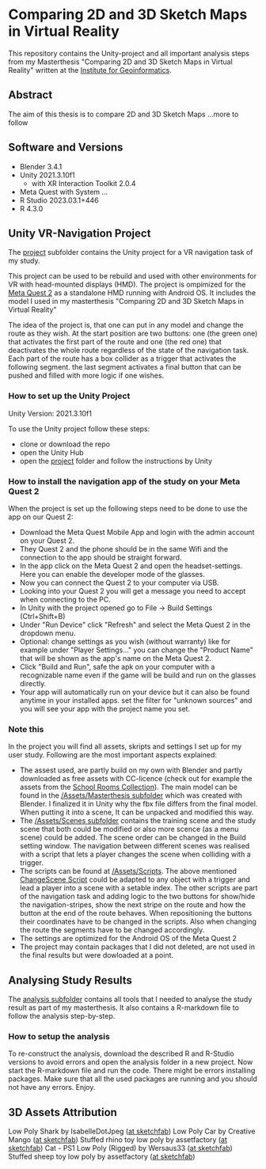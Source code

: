 # Comparing 2D and 3D Sketch Maps in Virtual Reality
This repository contains the Unity-project and all important analysis steps from my Masterthesis "Comparing 2D and 3D Sketch Maps in Virtual Reality" written at the [Institute for Geoinformatics](https://www.uni-muenster.de/Geoinformatics/).

## Abstract 
The aim of this thesis is to compare 2D and 3D Sketch Maps
...more to follow

## Software and Versions
  * Blender 3.4.1
  * Unity 2021.3.10f1
    * with XR Interaction Toolkit 2.0.4 
  * Meta Quest with System ...
  * R Studio 2023.03.1+446
  * R 4.3.0
## Unity VR-Navigation Project
The [project](./project) subfolder contains the Unity project for a VR navigation task of my study.

This project can be used to be rebuild and used with other environments for VR with head-mounted displays (HMD). The project is ompimized for the [Meta Quest 2](https://www.meta.com/de/quest/products/quest-2/) as a standalone HMD running with Android OS. It includes the model I used in my masterthesis "Comparing 2D and 3D Sketch Maps in Virtual Reality"

The idea of the project is, that one can put in any model and change the route as they wish. At the start position are two buttons: one (the green one) that activates the first part of the route and one (the red one) that deactivates the whole route regardless of the state of the navigation task. Each part of the route has a box collider as a trigger that activates the following segment. the last segment activates a final button that can be pushed and filled with more logic if one wishes.

### How to set up the Unity Project
Unity Version: 2021.3.10f1

To use the Unity project follow these steps:
  * clone or download the repo
  * open the Unity Hub
  * open the [project](./project) folder and follow the instructions by Unity
  
### How to install the navigation app of the study on your Meta Quest 2
When the project is set up the following steps need to be done to use the app on our Quest 2:

  * Download the Meta Quest Mobile App and login with the admin account on your Quest 2.
  * They Quest 2 and the phone should be in the same Wifi and the connection to the app should be straight forward.
  * In the app click on the Meta Quest 2 and open the headset-settings. Here you can enable the developer mode of the glasses.
  * Now you can connect the Quest 2 to your computer via USB.
  * Looking into your Quest 2 you will get a message you need to accept when connecting to the PC.
  * In Unity with the project opened go to File -> Build Settings (Ctrl+Shift+B)
  * Under "Run Device" click "Refresh" and select the Meta Quest 2 in the dropdown menu.
  * Optional: change settings as you wish (without warranty) like for example under "Player Settings..." you can change the "Product Name" that will be shown as the app's name on the Meta Quest 2.
  * Click "Build and Run", safe the apk on your computer with a recognizable name even if the game will be build and run on the glasses directly.
  * Your app will automatically run on your device but it can also be found anytime in your installed apps. set the filter for "unknown sources" and you will see your app with the project name you set. 
  
### Note this
In the project you will find all assets, skripts and settings I set up for my user study. Following are the most important aspects explained:
  * The assest used, are partly build on my own with Blender and partly downloaded as free assets with CC-licence (check out for example the assets from the [School Rooms Collection](./project/Assets/SchoolRooms)). The main model can be found in the [/Assets/Masterthesis subfolder](./project/Assets/Masterthesis) which was created with Blender. I finalized it in Unity why the fbx file differs from the final model. When putting it into a scene, It can be unpacked and modified this way.
  * The [/Assets/Scenes subfolder](./project/Assets/Scenes) contains the training scene and the study scene that both could be modified or also more scence (as a menu scene) could be added. The scene order can be changed in the Build setting window. The navigation between different scenes was realised with a script that lets a player changes the scene when colliding with a trigger.
  * The scripts can be found at [/Assets/Scripts](./project/Assets/Scripts). The above mentioned [ChangeScene Script](./project/Assets/Scripts/ChangeScene.cs) could be adapted to any object with a trigger and lead a player into a scene with a setable index. The other scripts are part of the navigation task and adding logic to the two buttons for show/hide the navigation-stripes, show the next stripe on the route and how the button at the end of the route behaves. When repositioning the buttons their coordinates have to be changed in the scripts. Also when changing the route the segments have to be changed accordingly.
  * The settings are optimized for the Android OS of the Meta Quest 2
  * The project may contain packages that I did not deleted, are not used in the final results but were dowloaded at a point.

## Analysing Study Results
The [analysis subfolder](./analysis) contains all tools that I needed to analyse the study result as part of my masterthesis. It also contains a R-markdown file to follow the analysis step-by-step.

### How to setup the analysis
To re-construct the analysis, download the described R and R-Studio versions to avoid errors and open the analysis folder in a new project. Now start the R-markdown file and run the code. There might be errors installing packages. Make sure that all the used packages are running and you should not have any errors. Enjoy.

## 3D Assets Attribution
Low Poly Shark by IsabelleDotJpeg ([at sketchfab](https://sketchfab.com/3d-models/low-poly-blahaj-5ac23e0cd44d49dcaaa14967f7d7a778))
Low Poly Car by Creative Mango ([at sketchfab](https://sketchfab.com/3d-models/low-poly-car-93971323324243468f24d7da9d18f617))
Stuffed rhino toy low poly by assetfactory ([at sketchfab](https://sketchfab.com/3d-models/stuffed-rhino-toy-low-poly-f5251aad48af4eae8bcccad6217fc5a6))
Cat - PS1 Low Poly (Rigged) by Wersaus33 ([at sketchfab](https://sketchfab.com/3d-models/cat-ps1-low-poly-rigged-78d863ba43b34a6c9fdd6c61dbf5776f))
Stuffed sheep toy low poly by assetfactory ([at sketchfab](https://sketchfab.com/3d-models/stuffed-sheep-toy-low-poly-13c1fb8edb994f69a84a94c3d31e63a7))
